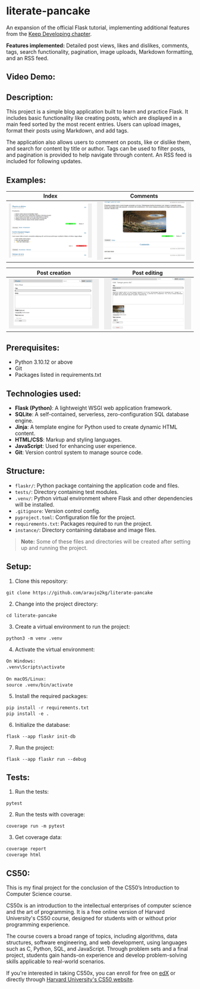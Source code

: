 # literate-pancake
An expansion of the official Flask tutorial, implementing additional features from the [Keep Developing chapter](https://flask.palletsprojects.com/en/3.0.x/tutorial/next/).

__Features implemented:__ Detailed post views, likes and dislikes, comments, tags, search functionality, pagination, image uploads, Markdown formatting, and an RSS feed. 

## Video Demo:

## Description:
This project is a simple blog application built to learn and practice Flask. It includes basic functionality like creating posts, which are displayed in a main feed sorted by the most recent entries. Users can upload images, format their posts using Markdown, and add tags.

The application also allows users to comment on posts, like or dislike them, and search for content by title or author. Tags can be used to filter posts, and pagination is provided to help navigate through content. An RSS feed is included for following updates.
## Examples:
| Index | Comments |
| :---: | :---: |
| <img src="examples/example4.png"> | <img src="examples/example1.png"> |

| Post creation | Post editing |
| :---: | :---: |
| <img src="examples/example2.png"> | <img src="examples/example3.png"> |

## Prerequisites:
- Python 3.10.12 or above
- Git
- Packages listed in requirements.txt

## Technologies used:
- **Flask (Python)**: A lightweight WSGI web application framework.
- **SQLite**: A self-contained, serverless, zero-configuration SQL database engine.
- **Jinja**: A template engine for Python used to create dynamic HTML content.
- **HTML/CSS**: Markup and styling languages.
- **JavaScript**: Used for enhancing user experience.
- **Git**: Version control system to manage source code.

## Structure:
- `flaskr/`: Python package containing the application code and files.
- `tests/`: Directory containing test modules.
- `.venv/`: Python virtual environment where Flask and other dependencies will be installed. 
- `.gitignore`: Version control config.
- `pyproject.toml`: Configuration file for the project.
- `requirements.txt`: Packages required to run the project.
- `instance/`: Directory containing database and image files. 

> __Note:__ Some of these files and directories will be created after setting up and running the project.

## Setup:
1. Clone this repository:
```
git clone https://github.com/araujo2kg/literate-pancake
```
2. Change into the project directory:
```
cd literate-pancake
```
3. Create a virtual environment to run the project:
```
python3 -m venv .venv
```
4. Activate the virtual environment:
```
On Windows:
.venv\Scripts\activate

On macOS/Linux:
source .venv/bin/activate
```
5. Install the required packages:
```
pip install -r requirements.txt
pip install -e .
```
6. Initialize the database:
```
flask --app flaskr init-db
```
7. Run the project:
```
flask --app flaskr run --debug
```

## Tests:
1. Run the tests:
```
pytest
```
2. Run the tests with coverage:
```
coverage run -m pytest
```
3. Get coverage data:
```
coverage report
coverage html
```

## CS50:
This is my final project for the conclusion of the CS50’s Introduction to Computer Science course.

CS50x is an introduction to the intellectual enterprises of computer science and the art of programming. It is a free online version of Harvard University's CS50 course, designed for students with or without prior programming experience. 

The course covers a broad range of topics, including algorithms, data structures, software engineering, and web development, using languages such as C, Python, SQL, and JavaScript. Through problem sets and a final project, students gain hands-on experience and develop problem-solving skills applicable to real-world scenarios.

If you're interested in taking CS50x, you can enroll for free on [edX](https://www.edx.org/learn/computer-science/harvard-university-cs50-s-introduction-to-computer-science) or directly through [Harvard University's CS50 website](https://cs50.harvard.edu/x/).